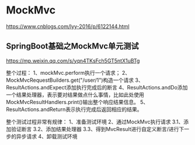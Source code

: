 # MockMvc

 https://www.cnblogs.com/lyy-2016/p/6122144.html 

## SpringBoot基础之MockMvc单元测试

https://mp.weixin.qq.com/s/yqn4TKsFch5GT5ntX1uBTg

整个过程：
1、mockMvc.perform执行一个请求；
2、MockMvcRequestBuilders.get("/user/1")构造一个请求
3、ResultActions.andExpect添加执行完成后的断言
4、ResultActions.andDo添加一个结果处理器，表示要对结果做点什么事情，比如此处使用MockMvcResultHandlers.print()输出整个响应结果信息。
5、ResultActions.andReturn表示执行完成后返回相应的结果。

整个测试过程非常有规律：
1、准备测试环境
2、通过MockMvc执行请求
3.1、添加验证断言
3.2、添加结果处理器
3.3、得到MvcResult进行自定义断言/进行下一步的异步请求
4、卸载测试环境